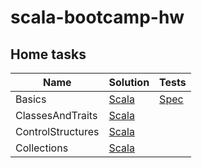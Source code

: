 # scala-bootcamp-hw

## Home tasks

| Name   | Solution                                    | Tests                                          |
| ------ | ------------------------------------------- | ---------------------------------------------- |
| Basics | [Scala](src/main/scala/basics/Basics.scala) | [Spec](src/test/scala/basics/BasicsSpec.scala) |
| ClassesAndTraits | [Scala](src/main/scala/basics/ClassesAndTraits.scala) | |
| ControlStructures | [Scala](src/main/scala/basics/ControlStructures.scala) | |
| Collections | [Scala](src/main/scala/basics/Collections.scala) | |
